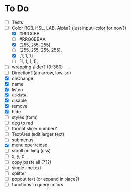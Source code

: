 # To Do

- [ ] Tests
- [ ] Color RGB, HSL, LAB, Alpha? (just input=color for now?)
  - [X] #RRGGBB
  - [ ] #RRGGBBAA
  - [X] [255, 255, 255],
  - [ ] [255, 255, 255, 255],
  - [X] [1, 1, 1],
  - [ ] [1, 1, 1, 1],
- [ ] wrapping slider? (0-360)
- [ ] Direction? (an arrow, low-pri)
- [X] onChange
- [X] name
- [X] listen
- [X] update
- [x] disable
- [x] remove
- [x] hide
- [ ] styles (form)
- [ ] deg to rad 
- [ ] format slider number?
- [ ] TextArea (edit larger text)
- [ ] submenus
- [x] menu open/close
- [ ] scroll on long (css)
- [ ] x, y, z
- [ ] copy paste all (???)
- [ ] single line text
- [ ] splitter
- [ ] popout text (or expand in place?)
- [ ] functions to query colors
